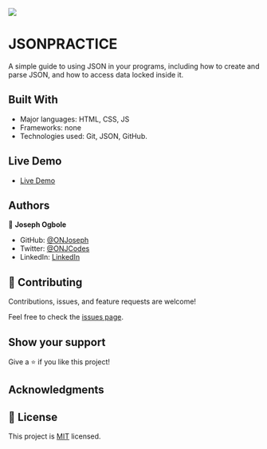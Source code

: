 ![](https://img.shields.io/badge/Microverse-blueviolet)
# JSONPRACTICE
A simple guide to using JSON in your programs, including how to create and parse JSON, and how to access data locked inside it.

## Built With

- Major languages: HTML, CSS, JS
- Frameworks: none
- Technologies used: Git, JSON, GitHub.

## Live Demo

- [Live Demo](https://onjoseph.github.io/)

## Authors

👤 **Joseph Ogbole**

- GitHub: [@ONJoseph](https://github.com/ONJoseph)
- Twitter: [@ONJCodes](https://twitter.com/ONJCodes)
- LinkedIn: [LinkedIn](https://www.linkedin.com/in/o-n-joseph-ba8425147/)

## 🤝 Contributing

Contributions, issues, and feature requests are welcome!

Feel free to check the [issues page](https://github.com/ONJoseph/JSONPRACTICE/issues).

## Show your support

Give a ⭐️ if you like this project!

## Acknowledgments


## 📝 License

This project is [MIT](./license.md) licensed.
